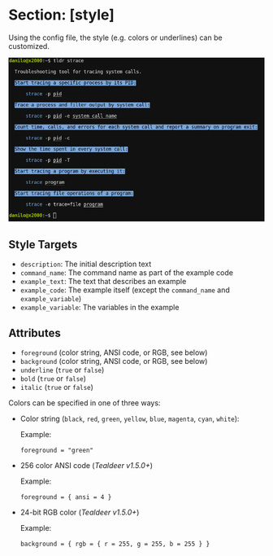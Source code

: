 # Section: \[style\]

Using the config file, the style (e.g. colors or underlines) can be customized.

<img src="screenshot-custom.png" alt="Screenshot of customized version" width="600">

## Style Targets

- `description`: The initial description text
- `command_name`: The command name as part of the example code
- `example_text`: The text that describes an example
- `example_code`: The example itself (except the `command_name` and `example_variable`)
- `example_variable`: The variables in the example

## Attributes

- `foreground` (color string, ANSI code, or RGB, see below)
- `background` (color string, ANSI code, or RGB, see below)
- `underline` (`true` or `false`)
- `bold` (`true` or `false`)
- `italic` (`true` or `false`)

Colors can be specified in one of three ways:

- Color string (`black`, `red`, `green`, `yellow`, `blue`, `magenta`, `cyan`, `white`):

  Example:

      foreground = "green"

- 256 color ANSI code (*Tealdeer v1.5.0+*)

  Example:

      foreground = { ansi = 4 }

- 24-bit RGB color (*Tealdeer v1.5.0+*)

  Example:

      background = { rgb = { r = 255, g = 255, b = 255 } }
